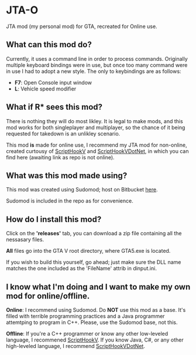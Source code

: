 # JTA-O
JTA mod (my personal mod) for GTA, recreated for Online use.
## What can this mod do?
Currently, it uses a command line in order to process commands. Originally multiple keyboard bindings were in use, but once too many command were in use I had to adopt a new style.
The only to keybindings are as follows:
* **F7**: Open Console input window
* **L**: Vehicle speed modifier

## What if R* sees this mod?
There is nothing they will do most likley. It is legal to make mods, and this mod works for both singleplayer and multiplayer, so the chance of it being requested for takedown is an unlikley scenario.

This mod **is** made for online use, I recommend my JTA mod for non-online, created curtousy of [ScriptHookV](http://www.dev-c.com/gtav/scripthookv/) and [ScriptHookVDotNet](https://github.com/crosire/scripthookvdotnet), in which you can find here (awaiting link as repo is not online).

## What was this mod made using?
This mod was created using Sudomod; host on Bitbucket [here](https://bitbucket.org/infamousdevteam/sudomod/).

Sudomod is included in the repo as for convenience.

## How do I install this mod?
Click on the **'releases'** tab, you can download a zip file containing all the nessasary files.

**All** files go into the GTA V root directory, where GTA5.exe is located.

If you wish to build this yourself, go ahead; just make sure the DLL name matches the one included as the 'FileName' attrib in dinput.ini.

## I know what I'm doing and I want to make my own mod for online/offline.
**Online**: I recommend using Sudomod. Do **NOT** use this mod as a base. It's filled with terrible programming practices and a Java programmer attemtping to program in C++. Please, use the Sudomod base, not this.

**Offline**: If you're a C++ programmer or know any other low-leveled language, I recommened [ScriptHookV](http://www.dev-c.com/gtav/scripthookv/). If you know Java, C#, or any other high-leveled language, I recommend [ScriptHookVDotNet](https://github.com/crosire/scripthookvdotnet). 
